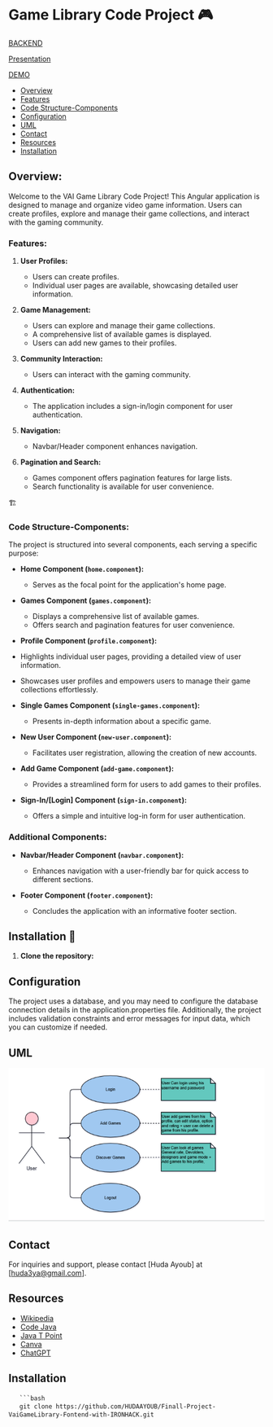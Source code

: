 # Game Library Code Project 🎮

[BACKEND](https://github.com/HUDAAYOUB/ProjectGameLibrary-java-project1-github-repo-sda)

[Presentation](https://docs.google.com/presentation/d/1pOtnz2Up_9vSgmWEc7ltCHYsu12bgeOR/edit#slide=id.p1)

[DEMO](https://github.com/HUDAAYOUB/Finall-Project-VaiGameLibrary-Fontend-with-IRONHACK/blob/main/Demo.mp4)

- [Overview](#overview)
- [Features](#features)
- [Code Structure-Components](#code-structure-components)
- [Configuration](#configuration)
- [UML](#uml)
- [Contact](#contact)
- [Resources](#resources)
- [Installation](#installation)

## Overview:

Welcome to the VAI Game Library Code Project! This Angular application is designed to manage and organize video game information. Users can create profiles, explore and manage their game collections, and interact with the gaming community.


### Features:

1. **User Profiles:**
   - Users can create profiles.
   - Individual user pages are available, showcasing detailed user information.

2. **Game Management:**
   - Users can explore and manage their game collections.
   - A comprehensive list of available games is displayed.
   - Users can add new games to their profiles.

3. **Community Interaction:**
   - Users can interact with the gaming community.

4. **Authentication:**
   - The application includes a sign-in/login component for user authentication.

5. **Navigation:**
   - Navbar/Header component enhances navigation.

6. **Pagination and Search:**
   - Games component offers pagination features for large lists.
   - Search functionality is available for user convenience.


🏗️
### Code Structure-Components: 

The project is structured into several components, each serving a specific purpose:

- **Home Component (`home.component`):**
  - Serves as the focal point for the application's home page.

- **Games Component (`games.component`):**
  - Displays a comprehensive list of available games.
  - Offers search and pagination features for user convenience.

- **Profile Component (`profile.component`):**
 - Highlights individual user pages, providing a detailed view of user information.
  - Showcases user profiles and empowers users to manage their game collections effortlessly.

- **Single Games Component (`single-games.component`):**
  - Presents in-depth information about a specific game.

- **New User Component (`new-user.component`):**
  - Facilitates user registration, allowing the creation of new accounts.

- **Add Game Component (`add-game.component`):**
  - Provides a streamlined form for users to add games to their profiles.

- **Sign-In/[Login] Component (`sign-in.component`):**
  - Offers a simple and intuitive log-in form for user authentication.

### Additional Components:

- **Navbar/Header Component (`navbar.component`):**
  - Enhances navigation with a user-friendly bar for quick access to different sections.

- **Footer Component (`footer.component`):**
  - Concludes the application with an informative footer section.

## Installation 🚀

1. **Clone the repository:**


## Configuration

The project uses a database, and you may need to configure the database connection details in the application.properties file. Additionally, the project includes validation constraints and error messages for input data, which you can customize if needed.

## UML

 <img src = "https://github.com/HUDAAYOUB/Finall-Project-VaiGameLibrary-Fontend-with-IRONHACK/blob/main/Screenshot%202023-11-22%20095423.png" >

 
## Contact

For inquiries and support, please contact [Huda Ayoub] at [huda3ya@gmail.com].

## Resources

- [Wikipedia](https://en.wikipedia.org/)
- [Code Java](https://www.codejava.net/)
- [Java T Point](https://www.javatpoint.com/)
- [Canva](https://www.canva.com/)
- [ChatGPT](https://www.openai.com/)

##  Installation
```
   ```bash
   git clone https://github.com/HUDAAYOUB/Finall-Project-VaiGameLibrary-Fontend-with-IRONHACK.git

